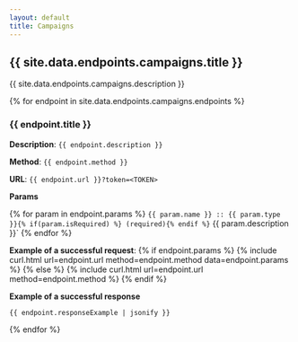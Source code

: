 ```yaml
---
layout: default
title: Campaigns
---
```


## {{ site.data.endpoints.campaigns.title }}

{{ site.data.endpoints.campaigns.description }}

{% for endpoint in site.data.endpoints.campaigns.endpoints %}

### **{{ endpoint.title }}**

**Description**: `{{ endpoint.description }}`

**Method**: `{{ endpoint.method }}`

**URL**: `{{ endpoint.url }}?token=<TOKEN>`

**Params**    

{% for param in endpoint.params %}
`{{ param.name }} :: {{ param.type }}{% if(param.isRequired) %} (required){% endif %}` {{ param.description }}`
{% endfor %}


**Example of a successful request**:
    {% if endpoint.params %}
    {% include curl.html url=endpoint.url method=endpoint.method data=endpoint.params %}
    {% else %}
    {% include curl.html url=endpoint.url method=endpoint.method %}
    {% endif %}

**Example of a successful response**

    {{ endpoint.responseExample | jsonify }}

{% endfor %} 